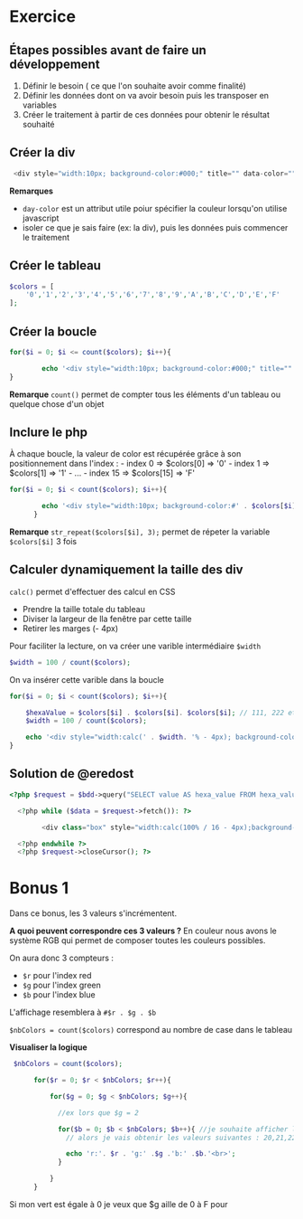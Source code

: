 # Exercice

## Étapes possibles avant de faire un développement 

1. Définir le besoin ( ce que l'on souhaite avoir comme finalité)
2. Définir les données dont on va avoir besoin puis les transposer en variables
3. Créer le traitement à partir de ces données pour obtenir  le résultat souhaité

## Créer la div

```php
 <div style="width:10px; background-color:#000;" title="" data-color="" class="box"></div>
```

**Remarques**
- `day-color` est un attribut utile poiur spécifier la couleur lorsqu'on utilise javascript
- isoler ce que je sais faire (ex: la div), puis les données puis commencer le traitement


## Créer le tableau

```php
$colors = [
    '0','1','2','3','4','5','6','7','8','9','A','B','C','D','E','F'
]; 
```


## Créer la boucle
```php
for($i = 0; $i <= count($colors); $i++){

        echo '<div style="width:10px; background-color:#000;" title="" data-color="" class="box"></div>';
}
```
**Remarque**
`count()` permet de compter tous les éléments d'un tableau ou quelque chose d'un objet


## Inclure le php

À chaque boucle, la valeur de color est récupérée grâce à son positionnement dans l'index :
    - index 0  => $colors[0] => '0'
    - index 1  => $colors[1] => '1'
    - ...
    - index 15  => $colors[15] => 'F'

```php
for($i = 0; $i < count($colors); $i++){

        echo '<div style="width:10px; background-color:#' . $colors[$i] . $colors[$i] . $colors[$i] .';" title="" data-color="" class="box"></div>';
      }

```
**Remarque**
`str_repeat($colors[$i], 3);` permet de répeter la variable `$colors[$i]` 3 fois


## Calculer dynamiquement la taille des div
`calc()` permet d'effectuer des calcul en CSS

- Prendre la taille totale du tableau 
- Diviser la largeur de lla fenêtre par cette taille
- Retirer les marges (- 4px)

Pour faciliter la lecture, on va créer une varible intermédiaire `$width`

```php
$width = 100 / count($colors);
```

On va insérer cette varible dans la boucle

```php
for($i = 0; $i < count($colors); $i++){

    $hexaValue = $colors[$i] . $colors[$i]. $colors[$i]; // 111, 222 etc
    $width = 100 / count($colors);

    echo '<div style="width:calc(' . $width. '% - 4px); background-color:#' . $hexaValue .';" title="" data-color="" class="box"></div>';
}
```

## Solution de @eredost
```php
<?php $request = $bdd->query("SELECT value AS hexa_value FROM hexa_values") or die(print_r($bdd->errorInfo())); ?>

  <?php while ($data = $request->fetch()): ?>

        <div class="box" style="width:calc(100% / 16 - 4px);background-color:#<?= str_repeat($data["hexa_value"], 3);?>"></div>

  <?php endwhile ?>
  <?php $request->closeCursor(); ?>
```

# Bonus 1

Dans ce bonus, les 3 valeurs s'incrémentent.

 **A quoi peuvent correspondre ces 3 valeurs ?**
En couleur nous avons le système RGB  qui permet de composer toutes les couleurs possibles.

On aura donc 3 compteurs :
- `$r` pour l'index red
- `$g` pour l'index green
- `$b` pour l'index blue

L'affichage resemblera à `#$r . $g . $b`

`$nbColors = count($colors)` correspond au nombre de case dans le tableau

**Visualiser la logique**
```php
 $nbColors = count($colors); 

      for($r = 0; $r < $nbColors; $r++){

          for($g = 0; $g < $nbColors; $g++){

            //ex lors que $g = 2

            for($b = 0; $b < $nbColors; $b++){ //je souhaite afficher les valeur de 0 à F
              // alors je vais obtenir les valeurs suivantes : 20,21,22, 23, 24, 25... 2F

              echo 'r:'. $r . 'g:' .$g .'b:' .$b.'<br>'; 
            }

          }
      }

```
Si mon vert est égale à 0 je veux que $g aille de 0 à F pour 
```php

```

```php
```